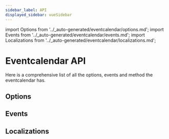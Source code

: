 ```yaml
---
sidebar_label: API
displayed_sidebar: vueSidebar
---
```


import Options from '../_auto-generated/eventcalendar/options.md';
import Events from '../_auto-generated/eventcalendar/events.md';
import Localizations from '../_auto-generated/eventcalendar/localizations.md';

# Eventcalendar API

Here is a comprehensive list of all the options, events and method the eventcalendar has.

## Options

<Options />

## Events

<Events />

## Localizations

<Localizations />